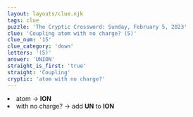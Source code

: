 ```yaml
---
layout: layouts/clue.njk
tags: clue
puzzle: 'The Cryptic Crossword: Sunday, February 5, 2023'
clue: 'Coupling atom with no charge? (5)'
clue_num: '15'
clue_category: 'down'
letters: '(5)'
answer: 'UNION'
straight_is_first: 'true'
straight: 'Coupling'
cryptic: 'atom with no charge?'
---
```

<li>atom → <b>ION</b></li>
<li>with no charge? → add <b>UN</b> to <b>ION</b></li>
